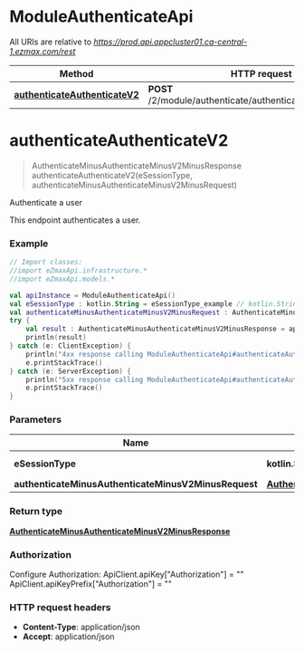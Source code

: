 # ModuleAuthenticateApi

All URIs are relative to *https://prod.api.appcluster01.ca-central-1.ezmax.com/rest*

Method | HTTP request | Description
------------- | ------------- | -------------
[**authenticateAuthenticateV2**](ModuleAuthenticateApi.md#authenticateAuthenticateV2) | **POST** /2/module/authenticate/authenticate/{eSessionType} | Authenticate a user


<a name="authenticateAuthenticateV2"></a>
# **authenticateAuthenticateV2**
> AuthenticateMinusAuthenticateMinusV2MinusResponse authenticateAuthenticateV2(eSessionType, authenticateMinusAuthenticateMinusV2MinusRequest)

Authenticate a user

This endpoint authenticates a user.

### Example
```kotlin
// Import classes:
//import eZmaxApi.infrastructure.*
//import eZmaxApi.models.*

val apiInstance = ModuleAuthenticateApi()
val eSessionType : kotlin.String = eSessionType_example // kotlin.String | 
val authenticateMinusAuthenticateMinusV2MinusRequest : AuthenticateMinusAuthenticateMinusV2MinusRequest =  // AuthenticateMinusAuthenticateMinusV2MinusRequest | 
try {
    val result : AuthenticateMinusAuthenticateMinusV2MinusResponse = apiInstance.authenticateAuthenticateV2(eSessionType, authenticateMinusAuthenticateMinusV2MinusRequest)
    println(result)
} catch (e: ClientException) {
    println("4xx response calling ModuleAuthenticateApi#authenticateAuthenticateV2")
    e.printStackTrace()
} catch (e: ServerException) {
    println("5xx response calling ModuleAuthenticateApi#authenticateAuthenticateV2")
    e.printStackTrace()
}
```

### Parameters

Name | Type | Description  | Notes
------------- | ------------- | ------------- | -------------
 **eSessionType** | **kotlin.String**|  | [enum: ezsignuser]
 **authenticateMinusAuthenticateMinusV2MinusRequest** | [**AuthenticateMinusAuthenticateMinusV2MinusRequest**](AuthenticateMinusAuthenticateMinusV2MinusRequest.md)|  |

### Return type

[**AuthenticateMinusAuthenticateMinusV2MinusResponse**](AuthenticateMinusAuthenticateMinusV2MinusResponse.md)

### Authorization


Configure Authorization:
    ApiClient.apiKey["Authorization"] = ""
    ApiClient.apiKeyPrefix["Authorization"] = ""

### HTTP request headers

 - **Content-Type**: application/json
 - **Accept**: application/json

